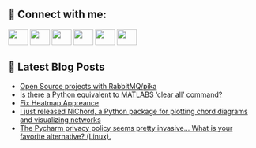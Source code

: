 ## 🔎 Connect with me:
[<img height="32" width="40" src="https://cdn.jsdelivr.net/npm/simple-icons@v5/icons/telegram.svg" />](https://t.me/bullbesh)
[<img height="32" width="40" src="https://cdn.jsdelivr.net/npm/simple-icons@v5/icons/vk.svg" />](https://vk.com/bullbesh)
[<img height="32" width="40" src="https://cdn.jsdelivr.net/npm/simple-icons@v5/icons/twitter.svg" />](https://twitter.com/bullbesh1)
[<img height="32" width="40" src="https://cdn.jsdelivr.net/npm/simple-icons@v5/icons/instagram.svg" />](https://www.instagram.com/bullbesh)
[<img height="32" width="40" src="https://cdn.jsdelivr.net/npm/simple-icons@v5/icons/reddit.svg" />](https://www.reddit.com/user/bullbesh)
[<img height="32" width="40" src="https://cdn.jsdelivr.net/npm/simple-icons@v5/icons/youtube.svg" />](https://www.youtube.com/channel/UCtfjRs6uzgq5mfm8S06WTcg)

## 📕 Latest Blog Posts
<!-- BLOG-POST-LIST:START -->
- [Open Source projects with RabbitMQ/pika](https://www.reddit.com/r/Python/comments/uvfhmq/open_source_projects_with_rabbitmqpika/)
- [Is there a Python equivalent to MATLABS ‘clear all’ command?](https://www.reddit.com/r/Python/comments/uvex5p/is_there_a_python_equivalent_to_matlabs_clear_all/)
- [Fix Heatmap Appreance](https://www.reddit.com/r/Python/comments/uve4xc/fix_heatmap_appreance/)
- [I just released NiChord, a Python package for plotting chord diagrams and visualizing networks](https://www.reddit.com/r/Python/comments/uvcrx9/i_just_released_nichord_a_python_package_for/)
- [The Pycharm privacy policy seems pretty invasive... What is your favorite alternative? &lpar;Linux&rpar;.](https://www.reddit.com/r/Python/comments/uvcl8q/the_pycharm_privacy_policy_seems_pretty_invasive/)
<!-- BLOG-POST-LIST:END -->
